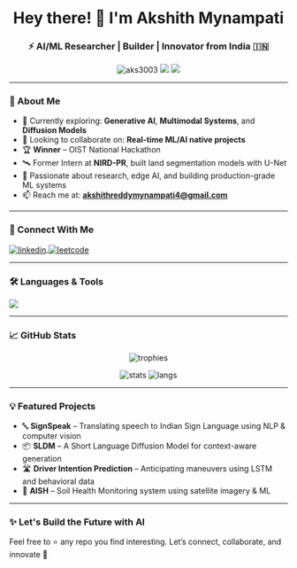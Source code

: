 <h1 align="center">Hey there! 👋 I'm Akshith Mynampati</h1>
<h3 align="center">⚡ AI/ML Researcher | Builder | Innovator from India 🇮🇳</h3>

<p align="center">
  <img src="https://komarev.com/ghpvc/?username=aks3003&label=Profile%20Views&color=0e75b6&style=flat" alt="aks3003" />
  <img src="https://img.shields.io/badge/AI%20Enthusiast-%F0%9F%A7%90-blue" />
  <img src="https://img.shields.io/badge/Loves-Coding-%23f34b7d" />
</p>

---

### 🚀 About Me

- 🔭 Currently exploring: **Generative AI**, **Multimodal Systems**, and **Diffusion Models**
- 👯 Looking to collaborate on: **Real-time ML/AI native projects**
- 🏆 **Winner** – OIST National Hackathon  
- 🛰️ Former Intern at **NIRD-PR**, built land segmentation models with U-Net  
- 🌱 Passionate about research, edge AI, and building production-grade ML systems  
- 📫 Reach me at: **akshithreddymynampati4@gmail.com**

---

### 🤝 Connect With Me

<p align="left">
  <a href="https://linkedin.com/in/akshith-mynampati" target="blank">
    <img align="center" src="https://skillicons.dev/icons?i=linkedin" alt="linkedin" />
  </a>
  <a href="https://www.leetcode.com/akshithreddymynampati4" target="blank">
    <img align="center" src="https://skillicons.dev/icons?i=leetcode" alt="leetcode" />
  </a>
</p>

---

### 🛠️ Languages & Tools

<p align="left">
  <img src="https://skillicons.dev/icons?i=python,tensorflow,pytorch,opencv,sklearn,pandas,numpy,docker,aws,html,css,js,mysql,git,vscode" />
</p>

---

### 📈 GitHub Stats

<p align="center">
  <img src="https://github-profile-trophy.vercel.app/?username=aks3003&theme=monokai&row=1&column=6" alt="trophies" />
</p>

<p align="center">
  <img src="https://github-readme-stats.vercel.app/api?username=aks3003&show_icons=true&theme=tokyonight" alt="stats" />
  <img src="https://github-readme-stats.vercel.app/api/top-langs/?username=aks3003&layout=compact&theme=tokyonight" alt="langs" />
</p>

---

### 💡 Featured Projects

- 🔤 **SignSpeak** – Translating speech to Indian Sign Language using NLP & computer vision  
- 📦 **SLDM** – A Short Language Diffusion Model for context-aware generation  
- 🛣️ **Driver Intention Prediction** – Anticipating maneuvers using LSTM and behavioral data  
- 🌾 **AISH** – Soil Health Monitoring system using satellite imagery & ML  

---

### ✨ Let's Build the Future with AI  
Feel free to ⭐ any repo you find interesting. Let’s connect, collaborate, and innovate 🚀
